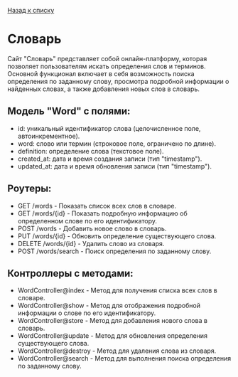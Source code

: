 [Назад к списку](/README.md)

# Словарь

Сайт "Словарь" представляет собой онлайн-платформу, которая позволяет пользователям искать определения слов и терминов. Основной функционал включает в себя возможность поиска определения по заданному слову, просмотра подробной информации о найденных словах, а также добавления новых слов в словарь.

## Модель "Word" с полями:

- id: уникальный идентификатор слова (целочисленное поле, автоинкрементное).
- word: слово или термин (строковое поле, ограничено по длине).
- definition: определение слова (текстовое поле).
- created_at: дата и время создания записи (тип "timestamp").
- updated_at: дата и время обновления записи (тип "timestamp").

## Роутеры:

- GET /words - Показать список всех слов в словаре.
- GET /words/{id} - Показать подробную информацию об определенном слове по его идентификатору.
- POST /words - Добавить новое слово в словарь.
- PUT /words/{id} - Обновить определение существующего слова.
- DELETE /words/{id} - Удалить слово из словаря.
- POST /words/search - Поиск определения по заданному слову.

## Контроллеры с методами:

- WordController@index - Метод для получения списка всех слов в словаре.
- WordController@show - Метод для отображения подробной информации о слове по его идентификатору.
- WordController@store - Метод для добавления нового слова в словарь.
- WordController@update - Метод для обновления определения существующего слова.
- WordController@destroy - Метод для удаления слова из словаря.
- WordController@search - Метод для выполнения поиска определения по заданному слову.

